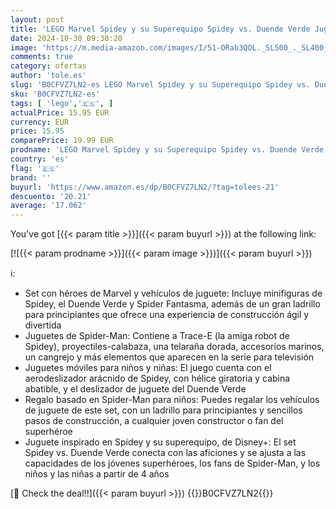 ```yaml
---
layout: post
title: 'LEGO Marvel Spidey y su Superequipo Spidey vs. Duende Verde Juguete del Superhéroe con Minifiguras y Vehículos  Regalo para Niños y Niñas de 4 Años o Más Fans del Personaje de Marvel Spider-Man'
date: 2024-10-30 09:30:20
image: 'https://m.media-amazon.com/images/I/51-ORab3QOL._SL500_._SL400_.jpg'
comments: true
category: ofertas
author: 'tole.es'
slug: 'B0CFVZ7LN2-es LEGO Marvel Spidey y su Superequipo Spidey vs. Duende...'
sku: 'B0CFVZ7LN2-es'
tags: [ 'lego','🇪🇸', ]
actualPrice: 15.95 EUR
currency: EUR
price: 15.95
comparePrice: 19.99 EUR
prodname: 'LEGO Marvel Spidey y su Superequipo Spidey vs. Duende Verde Juguete del Superhéroe con Minifiguras y Vehículos  Regalo para Niños y Niñas de 4 Años o Más Fans del Personaje de Marvel Spider-Man'
country: 'es'
flag: '🇪🇸'
brand: ''
buyurl: 'https://www.amazon.es/dp/B0CFVZ7LN2/?tag=tolees-21'
descuento: '20.21'
average: '17.062'
---
```


You've got [{{< param title >}}]({{< param buyurl >}}) at the following link:

[![{{< param prodname >}}]({{< param image >}})]({{< param buyurl >}})

ℹ️:

- Set con héroes de Marvel y vehículos de juguete: Incluye minifiguras de Spidey, el Duende Verde y Spider Fantasma, además de un gran ladrillo para principiantes que ofrece una experiencia de construcción ágil y divertida
- Juguetes de Spider-Man: Contiene a Trace-E (la amiga robot de Spidey), proyectiles-calabaza, una telaraña dorada, accesorios marinos, un cangrejo y más elementos que aparecen en la serie para televisión
- Juguetes móviles para niños y niñas: El juego cuenta con el aerodeslizador arácnido de Spidey, con hélice giratoria y cabina abatible, y el deslizador de juguete del Duende Verde
- Regalo basado en Spider-Man para niños: Puedes regalar los vehículos de juguete de este set, con un ladrillo para principiantes y sencillos pasos de construcción, a cualquier joven constructor o fan del superhéroe
- Juguete inspirado en Spidey y su superequipo, de Disney+: El set Spidey vs. Duende Verde conecta con las aficiones y se ajusta a las capacidades de los jóvenes superhéroes, los fans de Spider-Man, y los niños y las niñas a partir de 4 años

[🛒 Check the deal!!]({{< param buyurl >}})
{{<world>}}B0CFVZ7LN2{{</world>}}

